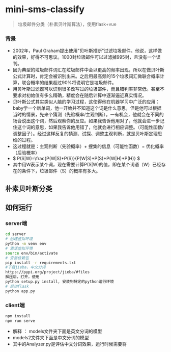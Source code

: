 # mini-sms-classify
>垃圾邮件分类（朴素贝叶斯算法），使用flask+vue

### 背景
* 2002年，Paul Graham提出使用"贝叶斯推断"过滤垃圾邮件。他说，这样做的效果，好得不可思议。1000封垃圾邮件可以过滤掉995封，且没有一个误判。
* 因为典型的垃圾邮件词汇在垃圾邮件中会以更高的频率出现，所以在做贝叶斯公式计算时，肯定会被识别出来。之后用最高频的15个垃圾词汇做联合概率计算，联合概率的结果超过90%将说明它是垃圾邮件。
* 用贝叶斯过滤器可以识别很多改写过的垃圾邮件，而且错判率非常低。甚至不要求对初始值有多么精确，精度会在随后计算中逐渐逼近真实情况。
* 贝叶斯公式其实类似人脑的学习过程，这使得他在机器学习中广泛的应用：baby学一个新单词，他一开始并不知道这个词是什么意思，但是他可以根据当时的情景，先来个猜测（先验概率/主观判断）。一有机会，他就会在不同的场合说出这个词，然后观察你的反应。如果我告诉他用对了，他就会进一步记住这个词的意思，如果我告诉他用错了，他就会进行相应调整。（可能性函数/调整因子）。经过这样反复的猜测、试探、调整主观判断，就是贝叶斯定理思维的过程。
* 这过程就是：主观判断（先验概率）+ 搜集的信息（可能性函数）= 优化概率（后验概率）
* $ P(S|W)=\frac{P(W|S)*P(S)}{P(W|S)*P(S)+P(W|H)*P(H)} $
* 其中用W表示某个词，现在需要计算P(S|W)的值，即在某个词语（W）已经存在的条件下，垃圾邮件（S）的概率有多大。
## 朴素贝叶斯分类
## 如何运行
### server端
```bash
cd server
# 创建虚拟环境
python -m venv env
# 激活虚拟环境
source env/bin/activate
# 安装依赖包
pip install -r requirements.txt
#下载jieba，中文分词
https://pypi.org/project/jieba/#files
解压后，打开，使用
python setup.py install, 安装到特定的python运行环境
# 启动flask
python app.py

```
### client端
```bash
npm install
npm run serve
```
* 解释 ： models文件夹下面是英文分词的模型
* models2文件夹下面是中文分词的模型
* 其中的Analyzer.py是评估中文分词效果，运行时候需要将